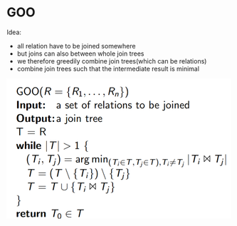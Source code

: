 # GOO
Idea:
- all relation have to be joined somewhere
- but joins can also between whole join trees
- we therefore greedily combine join trees(which can be relations)
- combine join trees such that the intermediate result is minimal

![Goo](assets/GOO-algorithm.png)
